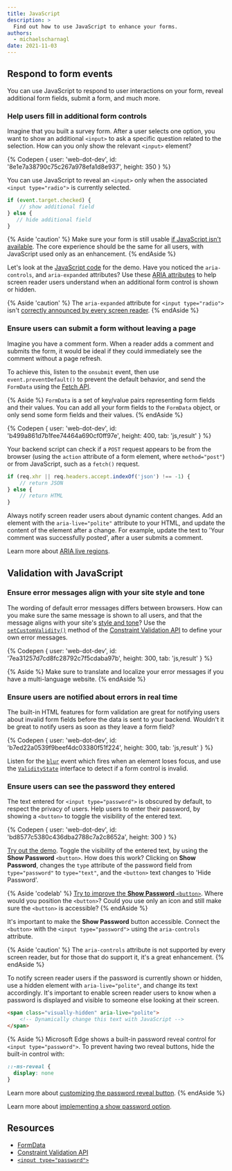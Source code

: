 ```yaml
---
title: JavaScript
description: >
  Find out how to use JavaScript to enhance your forms.
authors:
  - michaelscharnagl
date: 2021-11-03
---
```


## Respond to form events

You can use JavaScript to respond to user interactions on your form, reveal additional form fields, submit a form, and much more.

### Help users fill in additional form controls

Imagine that you built a survey form. After a user selects one option, 
you want to show an additional `<input>` to ask a specific question related to the selection. 
How can you only show the relevant `<input>` element?

{% Codepen {
  user: 'web-dot-dev',
  id: '8e1e7a38790c75c267a978efa1d8e937',
  height: 350
} %}

You can use JavaScript to reveal an `<input>` only when the associated `<input type="radio">` is currently selected.

```js
if (event.target.checked) {
    // show additional field
} else {
   // hide additional field
}
```

{% Aside 'caution' %}
Make sure your form is still usable 
[if JavaScript isn't available](https://kryogenix.org/code/browser/everyonehasjs.html). 
The core experience should be the same for all users, with JavaScript used only as an enhancement.
{% endAside %}

Let's look at the 
[JavaScript code](https://codepen.io/web-dot-dev/pen/8e1e7a38790c75c267a978efa1d8e937?editors=0010) for the demo. 
Have you noticed the `aria-controls`, and `aria-expanded` attributes? 
Use these 
[ARIA attributes](https://developer.mozilla.org/docs/Web/Accessibility/ARIA) 
to help screen reader users understand when an additional form control is shown or hidden.

{% Aside 'caution' %}
The `aria-expanded` attribute for `<input type="radio">` isn't 
[correctly announced by every screen reader](https://accessibility.blog.gov.uk/2021/09/21/an-update-on-the-accessibility-of-conditionally-revealed-questions/).
{% endAside %}

### Ensure users can submit a form without leaving a page

Imagine you have a comment form. When a reader adds a comment and submits the form, 
it would be ideal if they could immediately see the comment without a page refresh.

To achieve this, listen to the `onsubmit` event, then use `event.preventDefault()` to prevent the default behavior, 
and send the `FormData` using the [Fetch API](https://developer.mozilla.org/docs/Web/API/Fetch_API).

{% Aside %}
`FormData` is a set of key/value pairs representing form fields and their values. 
You can add all your form fields to the `FormData` object, or only send some form fields and their values.
{% endAside %}

{% Codepen {
  user: 'web-dot-dev',
  id: 'b499a861d7b1fee74464a690cf0ff97e',
  height: 400,
  tab: 'js,result'
} %}

Your backend script can check if a `POST` request appears to be from the browser 
(using the `action` attribute of a form element, where `method="post"`) or from JavaScript, 
such as a `fetch()` request.

```js
if (req.xhr || req.headers.accept.indexOf('json') !== -1) {
    // return JSON
} else {
    // return HTML
}
```

Always notify screen reader users about dynamic content changes. 
Add an element with the `aria-live="polite"` attribute to your HTML, 
and update the content of the element after a change. 
For example, update the text to 'Your comment was successfully posted', after a user submits a comment. 

Learn more about [ARIA live regions](https://developer.mozilla.org/docs/Web/Accessibility/ARIA/ARIA_Live_Regions).

## Validation with JavaScript

### Ensure error messages align with your site style and tone

The wording of default error messages differs between browsers. 
How can you make sure the same message is shown to all users, 
and that the message aligns with your site's [style and tone](https://developers.google.com/style/tone)? 
Use the [`setCustomValidity()`](https://developer.mozilla.org/docs/Web/API/HTMLObjectElement/setCustomValidity) 
method of the [Constraint Validation API](https://developer.mozilla.org/docs/Web/API/Constraint_validation) 
to define your own error messages.

{% Codepen {
  user: 'web-dot-dev',
  id: '7ea31257d7cd8fc28792c7f5cdaba97b',
  height: 300,
  tab: 'js,result'
} %}

{% Aside %}
Make sure to translate and localize your error messages if you have a multi-language website.
{% endAside %}

### Ensure users are notified about errors in real time

The built-in HTML features for form validation are great for notifying users 
about invalid form fields before the data is sent to your backend. 
Wouldn't it be great to notify users as soon as they leave a form field?

{% Codepen {
  user: 'web-dot-dev',
  id: 'b7ed22a0539f9beef4dc03380f51f224',
  height: 300,
  tab: 'js,result'
} %}

Listen for the 
[`blur`](https://developer.mozilla.org/docs/Web/API/Element/blur_event) 
event which fires when an element loses focus, and use the 
[`ValidityState`](https://developer.mozilla.org/docs/Web/API/ValidityState) interface to detect if a form control is invalid.

### Ensure users can see the password they entered

The text entered for `<input type="password">` is obscured by default, 
to respect the privacy of users. 
Help users to enter their password, by showing a `<button>` to toggle the visibility of the entered text.

{% Codepen {
  user: 'web-dot-dev',
  id: 'bd8577c5380c436dba2788c7a2c8652a',
  height: 300
} %}

[Try out the demo](https://codepen.io/web-dot-dev/pen/bd8577c5380c436dba2788c7a2c8652a). Toggle the 
visibility of the entered text, by using the **Show Password** `<button>`. 
How does this work? Clicking on **Show Password**, 
changes the `type` attribute of the password field from `type="password"` to `type="text"`, 
and the `<button>` text changes to 'Hide Password'.

{% Aside 'codelab' %}
[Try to improve the **Show Password** `<button>`](https://codepen.io/web-dot-dev/pen/bd8577c5380c436dba2788c7a2c8652a). 
Where would you position the `<button>`? 
Could you use only an icon and still make sure the `<button>` is accessible?
{% endAside %}

It's important to make the **Show Password** button accessible. 
Connect the `<button>` with the `<input type="password">` using the `aria-controls` attribute. 

{% Aside 'caution' %}
The `aria-controls` attribute is not supported by every screen reader, 
but for those that do support it, it's a great enhancement.
{% endAside %}

To notify screen reader users if the password is currently shown or hidden, 
use a hidden element with `aria-live="polite"`, and change its text accordingly. 
It's important to enable screen reader users to know when a password is displayed and visible to someone else looking at their screen.

```html
<span class="visually-hidden" aria-live="polite">
    <!-- Dynamically change this text with JavaScript -->
</span>
```

{% Aside %}
Microsoft Edge shows a built-in password reveal control for `<input type="password">`. To prevent having two reveal buttons, hide the built-in control with:

```css
::-ms-reveal {
  display: none
}
```

Learn more about [customizing the password reveal button](https://docs.microsoft.com/en-us/microsoft-edge/web-platform/password-reveal).
{% endAside %}

Learn more about [implementing a show password option](https://technology.blog.gov.uk/2021/04/19/simple-things-are-complicated-making-a-show-password-option/).

## Resources

- [FormData](https://developer.mozilla.org/docs/Web/API/FormData)
- [Constraint Validation API](https://developer.mozilla.org/docs/Web/API/Constraint_validation)
- [`<input type="password">`](https://developer.mozilla.org/docs/Web/HTML/Element/input/password)
